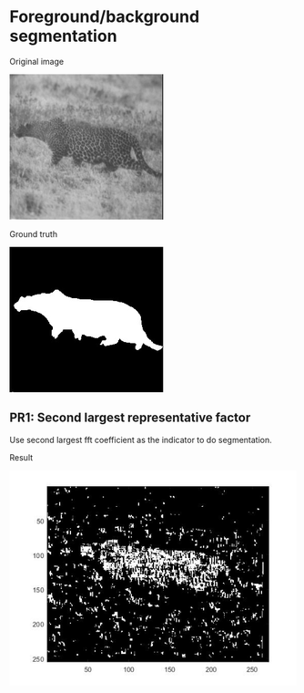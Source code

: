 # Foreground/background segmentation

Original image

![Alt text](PR1/pic/cheetah.jpg "cheetah")

Ground truth

![Alt text](PR1/pic/cheetah_mask.jpg "cheetah_mask")

## PR1: Second largest representative factor
Use second largest fft coefficient as the indicator to do segmentation.

Result

![Alt text](PR1/pic/result.jpg "result")

